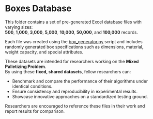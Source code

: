 # Boxes Database

This folder contains a set of pre-generated Excel database files with varying sizes:  
**500**, **1,000**, **3,000**, **5,000**, **10,000**, **50,000**, and **100,000** records.

Each file was created using the [box_generator.py](../box_generator.py) script and includes randomly generated box specifications such as dimensions, material, weight capacity, and special attributes.

These datasets are intended for researchers working on the **Mixed Palletizing Problem**.  
By using these **fixed, shared datasets**, fellow researchers can:
- Benchmark and compare the performance of their algorithms under identical conditions.
- Ensure consistency and reproducibility in experimental results.
- Showcase innovative approaches on a standardized testing ground.

Researchers are encouraged to reference these files in their work and report results for comparison.


